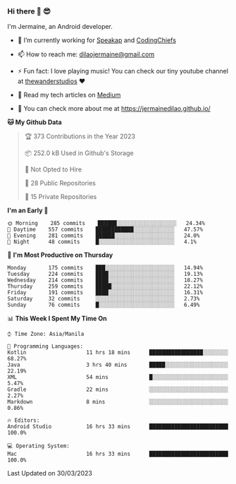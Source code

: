 ### Hi there 👋 😎
I'm Jermaine, an Android developer.

- 🔭 I’m currently working for [Speakap](https://www.speakap.com/) and [CodingChiefs](https://codingchiefs.com/en/)

- 📫 How to reach me: dilaojermaine@gmail.com

- ⚡ Fun fact: I love playing music! You can check our tiny youtube channel at [thewanderstudios](https://www.youtube.com/thewanderstudios) ♥️

- 📖 Read my tech articles on [Medium](https://jermainedilao.medium.com/)

- 👀 You can check more about me at https://jermainedilao.github.io/

<!--
**jermainedilao/jermainedilao** is a ✨ _special_ ✨ repository because its `README.md` (this file) appears on your GitHub profile.

Here are some ideas to get you started:

- 🔭 I’m currently working on ...
- 🌱 I’m currently learning ...
- 👯 I’m looking to collaborate on ...
- 🤔 I’m looking for help with ...
- 💬 Ask me about ...
- 📫 How to reach me: ...
- 😄 Pronouns: ...
- ⚡ Fun fact: ...
-->

<!--START_SECTION:waka-->
**🐱 My Github Data** 

> 🏆 373 Contributions in the Year 2023
 > 
> 📦 252.0 kB Used in Github's Storage 
 > 
> 🚫 Not Opted to Hire
 > 
> 📜 28 Public Repositories 
 > 
> 🔑 15 Private Repositories  
 > 
**I'm an Early 🐤** 

```text
🌞 Morning    285 commits    ██████░░░░░░░░░░░░░░░░░░░   24.34% 
🌆 Daytime    557 commits    ████████████░░░░░░░░░░░░░   47.57% 
🌃 Evening    281 commits    ██████░░░░░░░░░░░░░░░░░░░   24.0% 
🌙 Night      48 commits     █░░░░░░░░░░░░░░░░░░░░░░░░   4.1%

```
📅 **I'm Most Productive on Thursday** 

```text
Monday       175 commits    ███░░░░░░░░░░░░░░░░░░░░░░   14.94% 
Tuesday      224 commits    ████░░░░░░░░░░░░░░░░░░░░░   19.13% 
Wednesday    214 commits    ████░░░░░░░░░░░░░░░░░░░░░   18.27% 
Thursday     259 commits    █████░░░░░░░░░░░░░░░░░░░░   22.12% 
Friday       191 commits    ████░░░░░░░░░░░░░░░░░░░░░   16.31% 
Saturday     32 commits     ░░░░░░░░░░░░░░░░░░░░░░░░░   2.73% 
Sunday       76 commits     █░░░░░░░░░░░░░░░░░░░░░░░░   6.49%

```


📊 **This Week I Spent My Time On** 

```text
⌚︎ Time Zone: Asia/Manila

💬 Programming Languages: 
Kotlin                   11 hrs 18 mins      █████████████████░░░░░░░░   68.27% 
Java                     3 hrs 40 mins       █████░░░░░░░░░░░░░░░░░░░░   22.19% 
XML                      54 mins             █░░░░░░░░░░░░░░░░░░░░░░░░   5.47% 
Gradle                   22 mins             ░░░░░░░░░░░░░░░░░░░░░░░░░   2.27% 
Markdown                 8 mins              ░░░░░░░░░░░░░░░░░░░░░░░░░   0.86%

🔥 Editors: 
Android Studio           16 hrs 33 mins      █████████████████████████   100.0%

💻 Operating System: 
Mac                      16 hrs 33 mins      █████████████████████████   100.0%

```


 Last Updated on 30/03/2023
<!--END_SECTION:waka-->
